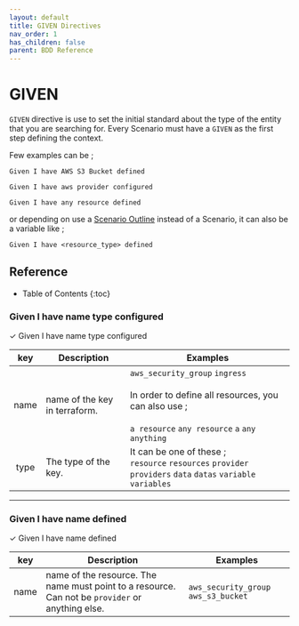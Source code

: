 ```yaml
---
layout: default
title: GIVEN Directives
nav_order: 1
has_children: false
parent: BDD Reference
---
```


# GIVEN

`GIVEN` directive is use to set the initial standard about the type of the entity that you are searching for.
Every Scenario must have a `GIVEN` as the first step defining the context.

Few examples can be ;

```gherkin
Given I have AWS S3 Bucket defined
```

```gherkin
Given I have aws provider configured
```

```gherkin
Given I have any resource defined
```

or depending on use a [Scenario Outline](/pages/bdd-references#Scenario) instead of a Scenario, it can also 
be a variable like ;

```gherkin
Given I have <resource_type> defined
```

## Reference
* Table of Contents
{:toc}

### Given I have name type configured
<span>&#10003;</span> <span class="d-inline-block p-1 text-small text-grey-lt-000 bg-green-200">Given</span> I have <span class="d-inline-block text-small p-1 text-grey-dk-300 bg-yellow-200">name</span> <span class="d-inline-block p-1 text-small text-grey-lt-000 bg-blue-300">type</span> configured 

| key | Description | Examples |
|-----|-------------|----------|
| <center><span class="d-inline-block p-1 text-small text-grey-dk-300 bg-yellow-200">name</span></center> | name of the key in terraform. | `aws_security_group` `ingress`<br><br>In order to define all resources, you can also use ;<br><br>`a resource` `any resource` `a` `any` `anything` |
| <center><span class="d-inline-block p-1 text-small text-grey-lt-000 bg-blue-300">type</span> | The type of the key. | It can be one of these ;<br>`resource` `resources` `provider` `providers` `data` `datas` `variable` `variables` |

----------------------
### Given I have name defined
<span>&#10003;</span> <span class="d-inline-block p-1 text-small text-grey-lt-000 bg-green-200">Given</span> I have <span class="d-inline-block text-small p-1 text-grey-dk-300 bg-yellow-200">name</span> defined 

| key | Description | Examples |
|-----|-------------|----------|
| <center><span class="d-inline-block p-1 text-small text-grey-dk-300 bg-yellow-200">name</span></center> | name of the resource. The name must point to a resource. Can not be `provider` or anything else. | `aws_security_group` `aws_s3_bucket` |

